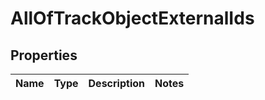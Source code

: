 # AllOfTrackObjectExternalIds

## Properties
Name | Type | Description | Notes
------------ | ------------- | ------------- | -------------
